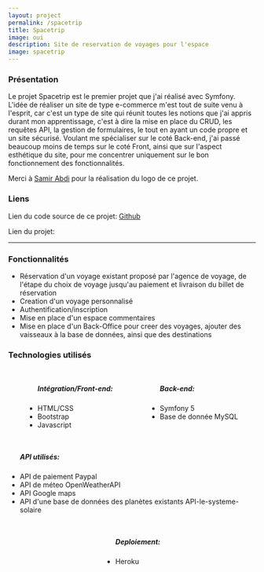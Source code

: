 ```yaml
---
layout: project
permalink: /spacetrip
title: Spacetrip
image: oui
description: Site de reservation de voyages pour l'espace
image: spacetrip
---
```


<h3>Présentation</h3>
<p> Le projet Spacetrip est le premier projet que j'ai réalisé avec Symfony. L'idée de réaliser un site de type e-commerce m'est tout de suite venu à l'esprit, car c'est un type de site qui réunit toutes les notions que j'ai appris durant mon apprentissage, c'est à dire la mise en place du CRUD, les requêtes API, la gestion de formulaires, le tout en ayant un code propre et un site sécurisé. Voulant me spécialiser sur le coté Back-end, j'ai passé beaucoup moins de temps sur le coté Front, ainsi que sur l'aspect esthétique du site, pour me concentrer uniquement sur le bon fonctionnement des fonctionnalités.</p>
<p>Merci à <a target="_blank" href="https://www.behance.net/samitcourt5917">Samir Abdi</a> pour la réalisation du logo de ce projet.</p>
<h3>Liens</h3>
<p>Lien du code source de ce projet: <a href="https://github.com/AlexandreRavichandran/Spacetrip" target="_blank" class="icon brands fa-github"><span class="label">Github</span></a></p>  
<p>Lien du projet: <a href="https://spacetrip-app.herokuapp.com/" target="_blank" class="icon brands"><i class="fas fa-rocket"></i></a></p>
<hr />
<h3> Fonctionnalités </h3>
<ul>
    <li>Réservation d'un voyage existant proposé par l'agence de voyage, de l'étape du choix de voyage jusqu'au paiement et livraison du billet de réservation</li>
    <li>Creation d'un voyage personnalisé</li>
    <li>Authentification/inscription</li>       
    <li>Mise en place d'un espace commentaires</li>     
    <li>Mise en place d'un Back-Office pour creer des voyages, ajouter des vaisseaux à la base de données, ainsi que des destinations</li>       
</ul>

<h3> Technologies utilisés </h3>
<div style="display:flex;justify-content:space-around;flex-wrap:wrap;">
    <ul>
        <h5>Intégration/Front-end: </h5>
        <li>HTML/CSS</li>
        <li>Bootstrap</li>
        <li>Javascript</li>
    </ul>
    <ul>
        <h5>Back-end: </h5>
        <li>Symfony 5</li>
        <li>Base de donnée MySQL</li>
    </ul>
    <ul>
        <h5>API utilisés: </h5>
        <li>API de paiement Paypal</li>
        <li>API de méteo OpenWeatherAPI</li>
        <li>API Google maps</li>
        <li>API d'une base de données des planètes existants API-le-systeme-solaire</li>
    </ul>
    <ul>
        <h5>Deploiement: </h5>
        <li>Heroku</li>
    </ul>
</div>

